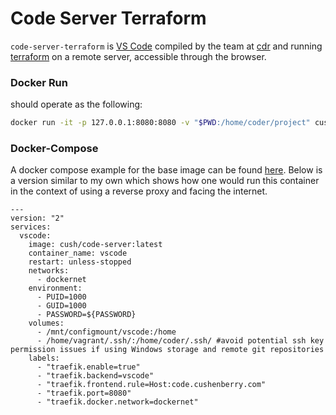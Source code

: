 # Code Server Terraform
`code-server-terraform` is [VS Code](https://github.com/Microsoft/vscode) compiled by the team at [cdr](https://github.com/cdr) and running [terraform](https://www.terraform.io/) on a remote server, accessible through the browser.

### Docker Run 
should operate as the following:

```bash
docker run -it -p 127.0.0.1:8080:8080 -v "$PWD:/home/coder/project" cush/code-server-terraform
```

### Docker-Compose
A docker compose example for the base image can be found [here]( https://github.com/cdr/code-server/blob/master/docker-compose.yml).
Below is a version similar to my own which shows how one would run this container in the context of using a reverse proxy and facing the internet.
```
---
version: "2"
services:
  vscode:
    image: cush/code-server:latest
    container_name: vscode
    restart: unless-stopped
    networks:
      - dockernet
    environment:
      - PUID=1000
      - GUID=1000
      - PASSWORD=${PASSWORD}
    volumes:
      - /mnt/configmount/vscode:/home
      - /home/vagrant/.ssh/:/home/coder/.ssh/ #avoid potential ssh key permission issues if using Windows storage and remote git repositories
    labels:
      - "traefik.enable=true"
      - "traefik.backend=vscode"
      - "traefik.frontend.rule=Host:code.cushenberry.com"
      - "traefik.port=8080"
      - "traefik.docker.network=dockernet"
```

